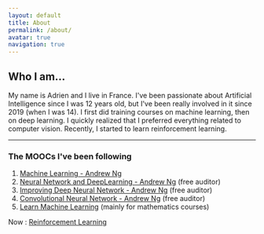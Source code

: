 ```yaml
---
layout: default
title: About
permalink: /about/
avatar: true
navigation: true
---
```


## Who I am...
My name is Adrien and I live in France. I've been passionate about Artificial Intelligence since I was 12 years old, but I've been really involved in it since 2019 (when I was 14). 
I first did training courses on machine learning, then on deep learning. I quickly realized that I preferred everything related to computer vision. Recently, I started to learn reinforcement learning.

---

### The MOOCs I've been following

1. <a href="https://www.coursera.org/learn/machine-learning?" target="_blank">Machine Learning - Andrew Ng</a>
2. <a href="https://www.coursera.org/learn/neural-networks-deep-learning?specialization=deep-learning" target="_blank">Neural Network and DeepLearning - Andrew Ng</a> (free auditor)
3. <a href="https://www.coursera.org/learn/deep-neural-network" target="_blank">Improving Deep Neural Network - Andrew Ng</a> (free auditor)
4. <a href="https://www.coursera.org/learn/convolutional-neural-networks" target="_blank">Convolutional Neural Network - Andrew Ng</a> (free auditor)
5. <a href="https://github.com/llSourcell/Learn_Machine_Learning_in_3_Months" target="_blank">Learn Machine Learning</a> (mainly for mathematics courses)

Now : <a href="https://www.coursetalk.com/providers/udacity/courses/machine-learning-reinforcement-learning" target="_blank">Reinforcement Learning</a>
